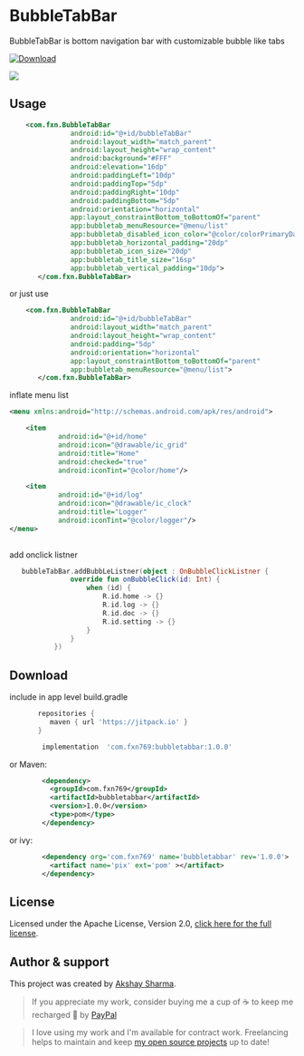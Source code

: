


# BubbleTabBar

BubbleTabBar is bottom navigation bar with customizable bubble like tabs 

[ ![Download](https://api.bintray.com/packages/fxn769/android_projects/BubbleTabBar/images/download.svg?version=1.0.0) ](https://bintray.com/fxn769/android_projects/BubbleTabBar/1.0.0/link)

![](media/animation.gif)

## Usage
 
```xml
    <com.fxn.BubbleTabBar
               android:id="@+id/bubbleTabBar"
               android:layout_width="match_parent"
               android:layout_height="wrap_content"
               android:background="#FFF"
               android:elevation="16dp"
               android:paddingLeft="10dp"
               android:paddingTop="5dp"
               android:paddingRight="10dp"
               android:paddingBottom="5dp"
               android:orientation="horizontal"
               app:layout_constraintBottom_toBottomOf="parent"
               app:bubbletab_menuResource="@menu/list"
               app:bubbletab_disabled_icon_color="@color/colorPrimaryDark"
               app:bubbletab_horizontal_padding="20dp"
               app:bubbletab_icon_size="20dp"
               app:bubbletab_title_size="16sp"
               app:bubbletab_vertical_padding="10dp">
       </com.fxn.BubbleTabBar>
```
or just use
```xml
    <com.fxn.BubbleTabBar
               android:id="@+id/bubbleTabBar"
               android:layout_width="match_parent"
               android:layout_height="wrap_content"
               android:padding="5dp"
               android:orientation="horizontal"
               app:layout_constraintBottom_toBottomOf="parent"
               app:bubbletab_menuResource="@menu/list">
       </com.fxn.BubbleTabBar>
```
inflate menu list
```xml
<menu xmlns:android="http://schemas.android.com/apk/res/android">

    <item
            android:id="@+id/home"
            android:icon="@drawable/ic_grid"
            android:title="Home"
            android:checked="true"
            android:iconTint="@color/home"/>

    <item
            android:id="@+id/log"
            android:icon="@drawable/ic_clock"
            android:title="Logger"
            android:iconTint="@color/logger"/>
</menu>
            
```

add onclick listner 

```kotlin
   bubbleTabBar.addBubbLeListner(object : OnBubbleClickListner {
               override fun onBubbleClick(id: Int) {
                   when (id) {
                       R.id.home -> {}
                       R.id.log -> {}
                       R.id.doc -> {}
                       R.id.setting -> {} 
                   }
               }
           })
```

## Download

 include in app level build.gradle
 ```groovy
        repositories {
           maven { url 'https://jitpack.io' }
        }
 ```
```groovy
        implementation  'com.fxn769:bubbletabbar:1.0.0'
```
or Maven:
```xml
        <dependency>
          <groupId>com.fxn769</groupId>
          <artifactId>bubbletabbar</artifactId>
          <version>1.0.0</version>
          <type>pom</type>
        </dependency>
```
or ivy:
```xml
        <dependency org='com.fxn769' name='bubbletabbar' rev='1.0.0'>
          <artifact name='pix' ext='pom' ></artifact>
        </dependency>
```



## License
Licensed under the Apache License, Version 2.0, [click here for the full license](/LICENSE).

## Author & support
This project was created by [Akshay Sharma](https://akshay2211.github.io/).

> If you appreciate my work, consider buying me a cup of :coffee: to keep me recharged :metal: by [PayPal](https://www.paypal.me/akshay2211)

> I love using my work and I'm available for contract work. Freelancing helps to maintain and keep [my open source projects](https://github.com/akshay2211/) up to date!

